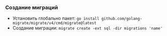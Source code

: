 ### Создание миграций

- Установить глобально пакет: `go install github.com/golang-migrate/migrate/v4/cmd/migrate@latest`
- Создание миграции: `migrate create -ext sql -dir migrations 'name'`